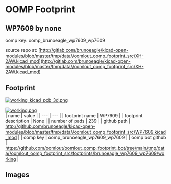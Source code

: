 # OOMP Footprint  
## WP7609  by none  
  
oomp key: oomp_brunoeagle_wp7609_wp7609  
  
source repo at: [http://gitlab.com/brunoeagle/kicad-open-modules/blob/master/tmp/data//oomlout_oomp_footprint_src/XH-2AW.kicad_mod](http://gitlab.com/brunoeagle/kicad-open-modules/blob/master/tmp/data//oomlout_oomp_footprint_src/XH-2AW.kicad_mod)  
## Footprint  
  
[![working_kicad_pcb_3d.png](working_kicad_pcb_3d_600.png)](working_kicad_pcb_3d.png)  
  
[![working.png](working_600.png)](working.png)  
| name | value | 
| --- | --- | 
| footprint name | WP7609 | 
| footprint description | None | 
| number of pads | 239 | 
| github path | http://github.com/brunoeagle/kicad-open-modules/blob/master/tmp/data//oomlout_oomp_footprint_src/WP7609.kicad_mod | 
| oomp key | oomp_brunoeagle_wp7609_wp7609 | 
| oomp bot github | https://github.com/oomlout/oomlout_oomp_footprint_bot/tree/main/tmp/data//oomlout_oomp_footprint_src/footprints/brunoeagle_wp7609_wp7609/working | 
## Images  
